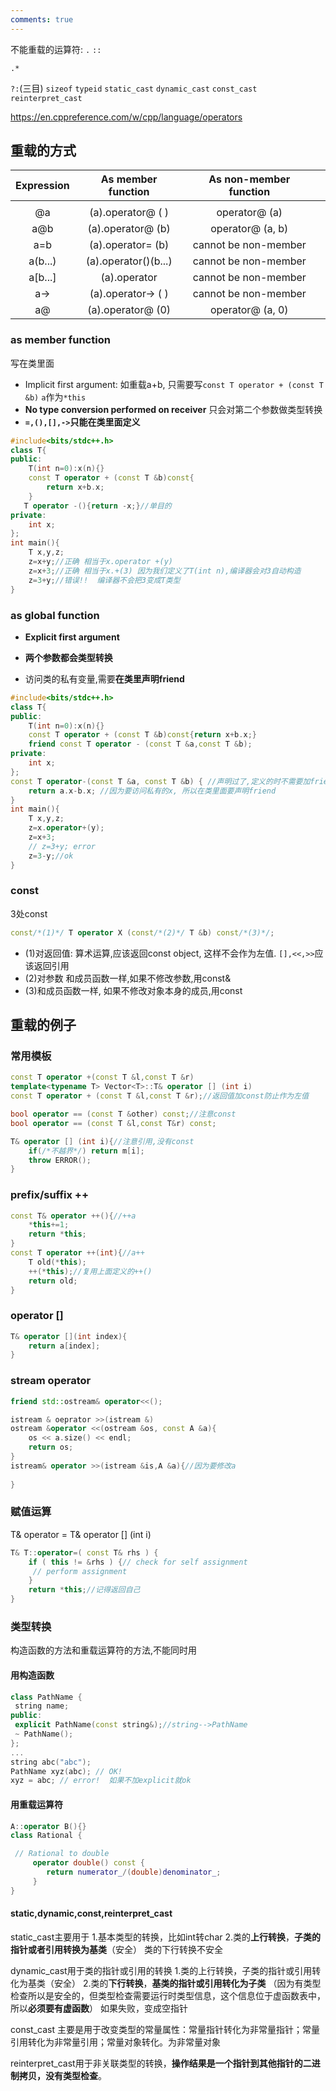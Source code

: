 ```yaml
---
comments: true
---
```

不能重载的运算符: 
`.`  `::` 

 `.*`    

`?:`(三目) `sizeof` `typeid` `static_cast` `dynamic_cast` `const_cast` `reinterpret_cast`

https://en.cppreference.com/w/cpp/language/operators



## 重载的方式

| Expression |  As member function  | As non-member function |      |
| :--------: | :------------------: | :--------------------: | ---- |
|            |                      |                        |      |
|     @a     |  (a).operator@ ( )   |     operator@ (a)      |      |
|    a@b     |  (a).operator@ (b)   |    operator@ (a, b)    |      |
|    a=b     |  (a).operator= (b)   |  cannot be non-member  |      |
|  a(b...)   | (a).operator()(b...) |  cannot be non-member  |      |
|  a[b...]   | (a).operator[](b...) |  cannot be non-member  |      |
|    a->     |  (a).operator-> ( )  |  cannot be non-member  |      |
|     a@     |  (a).operator@ (0)   |    operator@ (a, 0)    |      |

### as member function

写在类里面  

- Implicit first argument: 如重载a+b, 只需要写`const T operator + (const T &b)`     `a`作为`*this`
- **No type conversion performed on receiver**  只会对第二个参数做类型转换
- **`=,(),[],->`只能在类里面定义**

```c++
#include<bits/stdc++.h>
class T{
public:
    T(int n=0):x(n){}
    const T operator + (const T &b)const{
        return x+b.x;
    }
   T operator -(){return -x;}//单目的
private:
    int x;
};
int main(){
    T x,y,z;
    z=x+y;//正确 相当于x.operator +(y)
    z=x+3;//正确 相当于x.+(3) 因为我们定义了T(int n),编译器会对3自动构造
    z=3+y;//错误!!  编译器不会把3变成T类型
}
```



### as global function

- **Explicit first argument**
- **两个参数都会类型转换**

- 访问类的私有变量,需要**在类里声明friend**

```c++
#include<bits/stdc++.h>
class T{
public:
    T(int n=0):x(n){}
    const T operator + (const T &b)const{return x+b.x;}
    friend const T operator - (const T &a,const T &b);
private:
    int x;
};
const T operator-(const T &a, const T &b) { //声明过了,定义的时不需要加friend
    return a.x-b.x; //因为要访问私有的x, 所以在类里面要声明friend
}
int main(){
    T x,y,z;
    z=x.operator+(y);
    z=x+3;
    // z=3+y; error
    z=3-y;//ok
}
```

### const

3处const

```c++
const/*(1)*/ T operator X (const/*(2)*/ T &b) const/*(3)*/;
```

- (1)对返回值:  算术运算,应该返回const object, 这样不会作为左值.   `[],<<,>>`应该返回引用
- (2)对参数  和成员函数一样,如果不修改参数,用const&
- (3)和成员函数一样, 如果不修改对象本身的成员,用const

## 重载的例子

### 常用模板

```c++
const T operator +(const T &l,const T &r)
template<typename T> Vector<T>::T& operator [] (int i)
const T operator + (const T &l,const T &r);//返回值加const防止作为左值

bool operator == (const T &other) const;//注意const
bool operator == (const T &l,const T&r) const;

T& operator [] (int i){//注意引用,没有const
    if(/*不越界*/) return m[i];
    throw ERROR();
}
```



### prefix/suffix ++

```c++
const T& operator ++(){//++a
    *this+=1;
    return *this;
}
const T operator ++(int){//a++
    T old(*this);
    ++(*this);//复用上面定义的++()
    return old;
}
```

### operator []

```c++
T& operator [](int index){
	return a[index];
}
```

### stream operator

```c++
friend std::ostream& operator<<();

istream & oeprator >>(istream &)
ostream &operator <<(ostream &os, const A &a){
    os << a.size() << endl;
    return os;
}
istream& operator >>(istream &is,A &a){//因为要修改a
	
}
```

### 赋值运算

T& operator =
T& operator [] (int i)


```c++
T& T::operator=( const T& rhs ) {
    if ( this != &rhs ) {// check for self assignment
     // perform assignment
    }
	return *this;//记得返回自己
}

```

### 类型转换

构造函数的方法和重载运算符的方法,不能同时用

#### 用构造函数 

```c++
class PathName {
 string name;
public:
 explicit PathName(const string&);//string-->PathName
 ~ PathName();
};
...
string abc("abc");
PathName xyz(abc); // OK!
xyz = abc; // error!  如果不加explicit就ok
```





#### 用重载运算符

```c++
A::operator B(){}
class Rational {

 // Rational to double
     operator double() const {
        return numerator_/(double)denominator_;
     }
} 
```

#### static,dynamic,const,reinterpret_cast

static_cast主要用于
1.基本类型的转换，比如int转char
2.类的**上行转换**，**子类的指针或者引用转换为基类**（安全）
类的下行转换不安全

dynamic_cast用于类的指针或引用的转换
1.类的上行转换，子类的指针或引用转化为基类（安全）
2.类的**下行转换**，**基类的指针或引用转化为子类**
（因为有类型检查所以是安全的，但类型检查需要运行时类型信息，这个信息位于虚函数表中，所以**必须要有虚函数**） 如果失败，变成空指针

const_cast 主要是用于改变类型的常量属性：常量指针转化为非常量指针；常量引用转化为非常量引用；常量对象转化。为非常量对象

reinterpret_cast用于非关联类型的转换，**操作结果是一个指针到其他指针的二进制拷贝，没有类型检查**。
